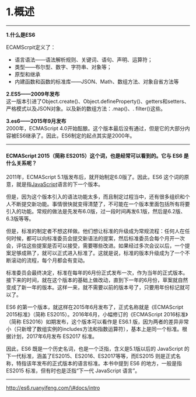 # 1.概述

---

**1.什么是ES6**

ECAMScrpit定义了：

* 语言语法——语法解析规则、关键词、语句、声明、运算符；
* 类型——布尔型、数字、字符串、对象等；
* 原型和继承
* 内建函数和函数的标准库——JSON、Math、数组方法、对象自省方法等

**2.ES5——2009年发布**  
这一版本引进了Object.create\(\)、Object.defineProperty\(\)、getters和setters、严格模式以及JSON对象。以及新的数组方法：.map\(\)、. filter\(\)这些。

**3.es6——2015年9月发布**  
2000年，ECMAScript 4.0开始酝酿。这个版本最后没有通过，但是它的大部分内容被ES6继承了。因此，ES6制定的起点其实是2000年。

---

#### ECMAScript 2015（简称 ES2015）这个词，也是经常可以看到的。它与 ES6 是什么关系呢？

  
2011年，ECMAScript 5.1版发布后，就开始制定6.0版了。因此，ES6 这个词的原意，就是指[JavaScript](http://lib.csdn.net/base/javascript)语言的下一个版本。

但是，因为这个版本引入的语法功能太多，而且制定过程当中，还有很多组织和个人不断提交新功能。事情很快就变得清楚了，不可能在一个版本里面包括所有将要引入的功能。常规的做法是先发布6.0版，过一段时间再发6.1版，然后是6.2版、6.3版等等。

但是，标准的制定者不想这样做。他们想让标准的升级成为常规流程：任何人在任何时候，都可以向标准委员会提交新语法的提案，然后标准委员会每个月开一次会，评估这些提案是否可以接受，需要哪些改进。如果经过多次会议以后，一个提案足够成熟了，就可以正式进入标准了。这就是说，标准的版本升级成为了一个不断滚动的流程，每个月都会有变动。

标准委员会最终决定，标准在每年的6月份正式发布一次，作为当年的正式版本。接下来的时间，就在这个版本的基础上做改动，直到下一年的6月份，草案就自然变成了新一年的版本。这样一来，就不需要以前的版本号了，只要用年份标记就可以了。

ES6 的第一个版本，就这样在2015年6月发布了，正式名称就是《ECMAScript 2015标准》（简称 ES2015）。2016年6月，小幅修订的《ECMAScript 2016标准》（简称 ES2016）如期发布，这个版本可以看作是 ES6.1 版，因为两者的差异非常小（只新增了数组实例的includes方法和指数运算符），基本上是同一个标准。根据计划，2017年6月发布 ES2017 标准。

因此，ES6 既是一个历史名词，也是一个泛指，含义是5.1版以后的 JavaScript 的下一代标准，涵盖了ES2015、ES2016、ES2017等等，而ES2015 则是正式名称，特指该年发布的正式版本的语言标准。本书中提到 ES6 的地方，一般是指 ES2015 标准，但有时也是泛指“下一代 JavaScript 语言”。

---

http://es6.ruanyifeng.com/\#docs/intro

